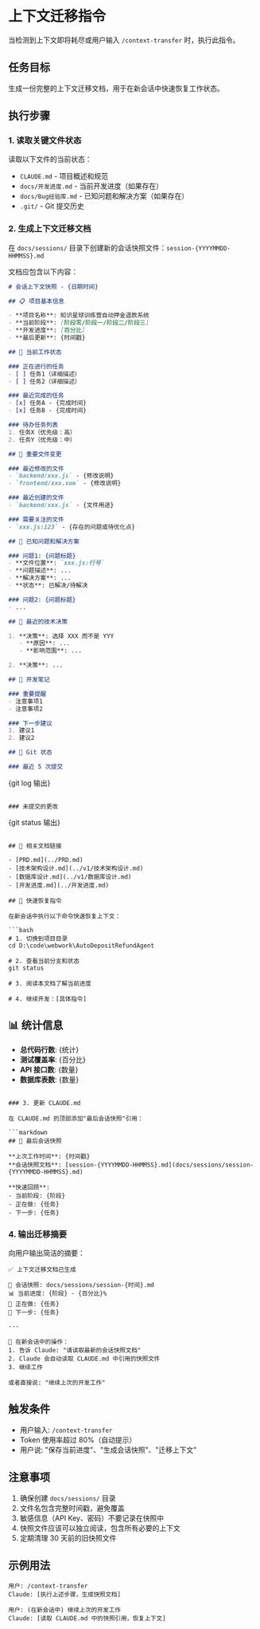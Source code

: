 # 上下文迁移指令

当检测到上下文即将耗尽或用户输入 `/context-transfer` 时，执行此指令。

## 任务目标

生成一份完整的上下文迁移文档，用于在新会话中快速恢复工作状态。

## 执行步骤

### 1. 读取关键文件状态

读取以下文件的当前状态：
- `CLAUDE.md` - 项目概述和规范
- `docs/开发进度.md` - 当前开发进度（如果存在）
- `docs/Bug经验库.md` - 已知问题和解决方案（如果存在）
- `.git/` - Git 提交历史

### 2. 生成上下文迁移文档

在 `docs/sessions/` 目录下创建新的会话快照文件：`session-{YYYYMMDD-HHMMSS}.md`

文档应包含以下内容：

```markdown
# 会话上下文快照 - {日期时间}

## 📋 项目基本信息

- **项目名称**: 知识星球训练营自动押金退款系统
- **当前阶段**: [阶段零/阶段一/阶段二/阶段三]
- **开发进度**: [百分比]
- **最后更新**: {时间戳}

## 🎯 当前工作状态

### 正在进行的任务
- [ ] 任务1（详细描述）
- [ ] 任务2（详细描述）

### 最近完成的任务
- [x] 任务A - {完成时间}
- [x] 任务B - {完成时间}

### 待办任务列表
1. 任务X（优先级：高）
2. 任务Y（优先级：中）

## 📁 重要文件变更

### 最近修改的文件
- `backend/xxx.js` - {修改说明}
- `frontend/xxx.vue` - {修改说明}

### 最近创建的文件
- `backend/xxx.js` - {文件用途}

### 需要关注的文件
- `xxx.js:123` - {存在的问题或待优化点}

## 🐛 已知问题和解决方案

### 问题1: {问题标题}
- **文件位置**: `xxx.js:行号`
- **问题描述**: ...
- **解决方案**: ...
- **状态**: 已解决/待解决

### 问题2: {问题标题}
- ...

## 🔧 最近的技术决策

1. **决策**: 选择 XXX 而不是 YYY
   - **原因**: ...
   - **影响范围**: ...

2. **决策**: ...

## 📝 开发笔记

### 重要提醒
- 注意事项1
- 注意事项2

### 下一步建议
1. 建议1
2. 建议2

## 💾 Git 状态

### 最近 5 次提交
```
{git log 输出}
```

### 未提交的更改
```
{git status 输出}
```

## 🔗 相关文档链接

- [PRD.md](../PRD.md)
- [技术架构设计.md](../v1/技术架构设计.md)
- [数据库设计.md](../v1/数据库设计.md)
- [开发进度.md](../开发进度.md)

## 🚀 快速恢复指令

在新会话中执行以下命令快速恢复上下文：

```bash
# 1. 切换到项目目录
cd D:\code\webwork\AutoDepositRefundAgent

# 2. 查看当前分支和状态
git status

# 3. 阅读本文档了解当前进度

# 4. 继续开发：[具体指令]
```

## 📊 统计信息

- **总代码行数**: {统计}
- **测试覆盖率**: {百分比}
- **API 接口数**: {数量}
- **数据库表数**: {数量}
```

### 3. 更新 CLAUDE.md

在 CLAUDE.md 的顶部添加"最后会话快照"引用：

```markdown
## 📸 最后会话快照

**上次工作时间**: {时间戳}
**会话快照文档**: [session-{YYYYMMDD-HHMMSS}.md](docs/sessions/session-{YYYYMMDD-HHMMSS}.md)

**快速回顾**:
- 当前阶段: {阶段}
- 正在做: {任务}
- 下一步: {任务}
```

### 4. 输出迁移摘要

向用户输出简洁的摘要：

```
✅ 上下文迁移文档已生成

📄 会话快照: docs/sessions/session-{时间}.md
📊 当前进度: {阶段} - {百分比}%
🎯 正在做: {任务}
📝 下一步: {任务}

---

🔗 在新会话中的操作：
1. 告诉 Claude: "请读取最新的会话快照文档"
2. Claude 会自动读取 CLAUDE.md 中引用的快照文件
3. 继续工作

或者直接说: "继续上次的开发工作"
```

## 触发条件

- 用户输入: `/context-transfer`
- Token 使用率超过 80%（自动提示）
- 用户说: "保存当前进度"、"生成会话快照"、"迁移上下文"

## 注意事项

1. 确保创建 `docs/sessions/` 目录
2. 文件名包含完整时间戳，避免覆盖
3. 敏感信息（API Key、密码）不要记录在快照中
4. 快照文件应该可以独立阅读，包含所有必要的上下文
5. 定期清理 30 天前的旧快照文件

## 示例用法

```
用户: /context-transfer
Claude: [执行上述步骤，生成快照文档]

用户: (在新会话中) 继续上次的开发工作
Claude: [读取 CLAUDE.md 中的快照引用，恢复上下文]
```
